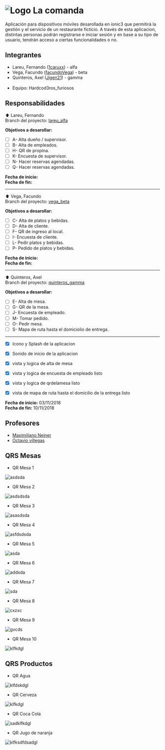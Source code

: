 # ![Logo](./src/assets/imgs/icon.png) La comanda

Aplicación para dispositivos móviles desarollada en ionic3 que permitirá la gestión y el servicio de un restaurante ficticio. A través de esta aplicacion, distintas personas podrán registrarse e iniciar sesión y en base a su tipo de usuario, tendrán acceso a ciertas funcionalidades o no.

## Integrantes

* Lareu, Fernando ([1caruxx](https://github.com/1caruxx)) - alfa
* Vega, Facundo ([facundoVega](https://github.com/facundoVega)) - beta
* Quinteros, Axel ([Jigen21](https://github.com/Jigen21)) - gamma<br /><br />
* Equipo: Hardcod3ros_furiosos

## Responsabilidades

⬆️ Lareu, Fernando<br />
Branch del proyecto: [lareu_alfa](https://github.com/1caruxx/TP_PPS_2018_Comanda/tree/lareu_alfa)

**Objetivos a desarollar:**

* [ ] A- Alta dueño / supervisor.
* [ ] B- Alta de empleados.
* [ ] H- QR de propina.
* [ ] K- Encuesta de supervisor.
* [ ] N- Hacer reservas agendadas.
* [ ] Q- Hacer reservas agendadas.

**Fecha de inicio:**<br />
**Fecha de fin:**

---

⬆️ Vega, Facundo<br />
Branch del proyecto: [vega_beta](https://github.com/1caruxx/TP_PPS_2018_Comanda/tree/vega_beta)

**Objetivos a desarollar:**

* [ ] C- Alta de platos y bebidas.
* [ ] D- Alta de cliente.
* [ ] F- QR de ingreso al local.
* [ ] I- Encuesta de cliente.
* [ ] L- Pedir platos y bebidas.
* [ ] P- Pedido de platos y bebidas.

**Fecha de inicio:**<br />
**Fecha de fin:**

---

⬆️ Quinteros, Axel<br />
Branch del proyecto: [quinteros_gamma](https://github.com/1caruxx/TP_PPS_2018_Comanda/tree/quinteros_gamma)

**Objetivos a desarollar:**

* [ ] E- Alta de mesa.
* [ ] G- QR de la mesa.
* [ ] J- Encuesta de empleado.
* [ ] M- Tomar pedido.
* [ ] O- Pedir mesa.
* [ ] S- Mapa de ruta hasta el domiciolio de entrega.

---

* [x] Icono y Splash de la aplicacion
* [x] Sonido de inicio de la aplicacion
* [x] vista y logica de alta de mesa
* [x] vista y logica de encuesta de empleado listo
* [x] vista y logica de qrdelamesa listo
* [x] vista de mapa de ruta hasta el domicilio de la entrega listo


**Fecha de inicio:** 03/11/2018<br />
**Fecha de fin:** 10/11/2018

## Profesores

* [Maximiliano Neiner](https://github.com/maxineiner)
* [Octavio villegas](https://github.com/octaviovillegas)

## QRS Mesas

* QR Mesa 1

![asdsda](./src/assets/imgs/gamma/1.png)

* QR Mesa 2

![asdsdsda](./src/assets/imgs/gamma/2.png)

* QR Mesa 3

![asasdsda](./src/assets/imgs/gamma/3.png)

* QR Mesa 4

![asfdsdsda](./src/assets/imgs/gamma/4.png)

* QR Mesa 5

![asda](./src/assets/imgs/gamma/5.png)

* QR Mesa 6

![addsda](./src/assets/imgs/gamma/6.png)

* QR Mesa 7

![sda](./src/assets/imgs/gamma/7.png)

* QR Mesa 8

![cxzxc](./src/assets/imgs/gamma/8.png)

* QR Mesa 9

![gvcds](./src/assets/imgs/gamma/9.png)

* QR Mesa 10

![klfkdgl](./src/assets/imgs/gamma/10.png)

## QRS Productos

* QR Agua

![klfdskdgl](./src/assets/imgs/gamma/agua.jpeg)

* QR Cerveza

![klfkdgl](./src/assets/imgs/gamma/cervezita.jpeg)

* QR Coca Cola

![sadklfkdgl](./src/assets/imgs/gamma/cocacola.jpeg)

* QR Jugo de naranja

![klfksdfdsadgl](./src/assets/imgs/gamma/juguitonaranja.jpeg)

